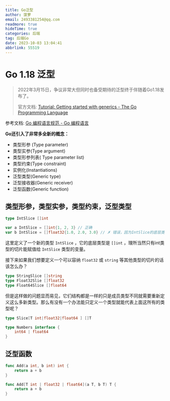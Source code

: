 ```yaml
---
title: Go泛型
author: 菠萝
email: 2493381254@qq.com
readmore: true
hideTime: true
categories: 后端
tag: 后端Go
date: 2023-10-03 13:04:41
abbrlink: 55519
---
```

# Go 1.18 泛型

> 2022年3月15日，争议非常大但同时也备受期待的泛型终于伴随着Go1.18发布了。
>
> 官方文档: [Tutorial: Getting started with generics - The Go Programming Language](https://go.dev/doc/tutorial/generics)

参考文档: [Go 编程语言规范 - Go 编程语言](https://go.dev/ref/spec)

<!-- more -->

**Go还引入了非常多全新的概念：**

- 类型形参 (Type parameter)
- 类型实参(Type argument)
- 类型形参列表( Type parameter list)
- 类型约束(Type constraint)
- 实例化(Instantiations)
- 泛型类型(Generic type)
- 泛型接收器(Generic receiver)
- 泛型函数(Generic function)

## 类型形参，类型实参，类型约束，泛型类型

~~~go
type IntSlice []int

var a IntSlice = []int{1, 2, 3} // 正确
var b IntSlice = []float32{1.0, 2.0, 3.0} // ✗ 错误，因为IntSlice的底层类型是[]int，浮点类型的切片无法赋值
~~~

这里定义了一个新的类型 `IntSlice` ，它的底层类型是 `[]int` ，理所当然只有int类型的切片能赋值给 `IntSlice` 类型的变量。

接下来如果我们想要定义一个可以容纳 `float32` 或 `string` 等其他类型的切片的话该怎么办？

~~~go
type StringSlice []string
type Float32Slie []float32
type Float64Slice []float64
~~~

但是这样做的问题显而易见，它们结构都是一样的只是成员类型不同就需要重新定义这么多新类型。那么有没有一个办法能只定义一个类型就能代表上面这所有的类型呢？

~~~Go
type Slice[T int|float32|float64 ] []T

type Numbers interface {
    int64 | float64
}
~~~

## 泛型函数

~~~go
func Add(a int, b int) int {
    return a + b
}

func Add[T int | float32 | float64](a T, b T) T {
    return a + b
}
~~~





